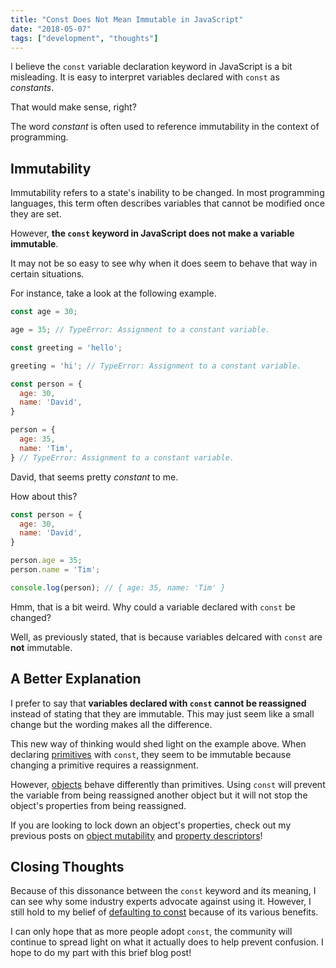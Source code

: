 ```yaml
---
title: "Const Does Not Mean Immutable in JavaScript"
date: "2018-05-07"
tags: ["development", "thoughts"]
---
```


I believe the `const` variable declaration keyword in JavaScript is a bit misleading. It is easy to interpret variables declared with `const` as *constants*.

That would make sense, right?

The word *constant* is often used to reference immutability in the context of programming.

## Immutability

Immutability refers to a state's inability to be changed. In most programming languages, this term often describes variables that cannot be modified once they are set.

However, **the `const` keyword in JavaScript does not make a variable immutable**.

It may not be so easy to see why when it does seem to behave that way in certain situations.

For instance, take a look at the following example.

```javascript
const age = 30;

age = 35; // TypeError: Assignment to a constant variable.

const greeting = 'hello';

greeting = 'hi'; // TypeError: Assignment to a constant variable.

const person = {
  age: 30,
  name: 'David',
}

person = {
  age: 35,
  name: 'Tim',
} // TypeError: Assignment to a constant variable.
```

David, that seems pretty *constant* to me.

How about this?

```javascript
const person = {
  age: 30,
  name: 'David',
}

person.age = 35;
person.name = 'Tim';

console.log(person); // { age: 35, name: 'Tim' }
```

Hmm, that is a bit weird. Why could a variable declared with `const` be changed?

Well, as previously stated, that is because variables delcared with `const` are **not** immutable.

## A Better Explanation

I prefer to say that **variables declared with `const` cannot be reassigned** instead of stating that they are immutable. This may just seem like a small change but the wording makes all the difference.

This new way of thinking would shed light on the example above. When declaring [primitives](https://developer.mozilla.org/en-US/docs/Glossary/Primitive) with `const`, they seem to be immutable because changing a primitive requires a reassignment.

However, [objects](https://developer.mozilla.org/en-US/docs/Web/JavaScript/Guide/Working_with_Objects) behave differently than primitives. Using `const` will prevent the variable from being reassigned another object but it will not stop the object's properties from being reassigned.

If you are looking to lock down an object's properties, check out my previous posts on [object mutability](/blog/javascript-object-mutability) and [property descriptors](/blog/check-object-configurable-js)!

## Closing Thoughts

Because of this dissonance between the `const` keyword and its meaning, I can see why some industry experts advocate against using it. However, I still hold to my belief of [defaulting to const](/blog/var-vs-let-vs-const) because of its various benefits.

I can only hope that as more people adopt `const`, the community will continue to spread light on what it actually does to help prevent confusion. I hope to do my part with this brief blog post!
